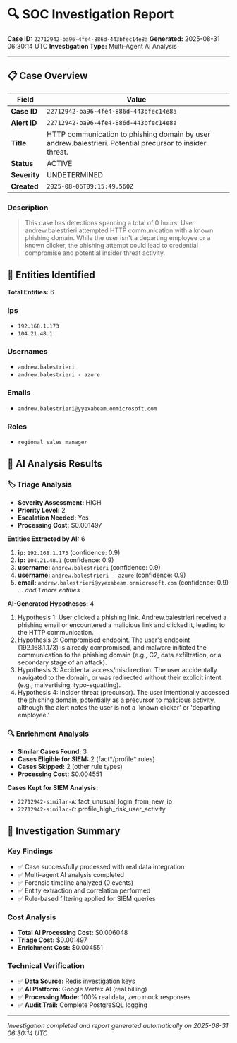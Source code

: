 # 🔍 SOC Investigation Report

**Case ID:** `22712942-ba96-4fe4-886d-443bfec14e8a`
**Generated:** 2025-08-31 06:30:14 UTC
**Investigation Type:** Multi-Agent AI Analysis

---

## 📋 Case Overview

| Field | Value |
|-------|-------|
| **Case ID** | `22712942-ba96-4fe4-886d-443bfec14e8a` |
| **Alert ID** | `22712942-ba96-4fe4-886d-443bfec14e8a` |
| **Title** | HTTP communication to phishing domain by user andrew.balestrieri. Potential precursor to insider threat. |
| **Status** | ACTIVE |
| **Severity** | UNDETERMINED |
| **Created** | `2025-08-06T09:15:49.560Z` |

### Description

> This case has detections spanning a total of 0 hours. User andrew.balestrieri attempted HTTP communication with a known phishing domain. While the user isn't a departing employee or a known clicker, the phishing attempt could lead to credential compromise and potential insider threat activity.

## 🎯 Entities Identified

**Total Entities:** 6

### Ips
- `192.168.1.173`
- `104.21.48.1`

### Usernames
- `andrew.balestrieri`
- `andrew.balestrieri - azure`

### Emails
- `andrew.balestrieri@yyexabeam.onmicrosoft.com`

### Roles
- `regional sales manager`

## 🤖 AI Analysis Results

### 🏷️ Triage Analysis

- **Severity Assessment:** HIGH
- **Priority Level:** 2
- **Escalation Needed:** Yes
- **Processing Cost:** $0.001497

**Entities Extracted by AI:** 6

1. **ip:** `192.168.1.173` (confidence: 0.9)
2. **ip:** `104.21.48.1` (confidence: 0.9)
3. **username:** `andrew.balestrieri` (confidence: 0.9)
4. **username:** `andrew.balestrieri - azure` (confidence: 0.9)
5. **email:** `andrew.balestrieri@yyexabeam.onmicrosoft.com` (confidence: 0.9)
*... and 1 more entities*

**AI-Generated Hypotheses:** 4

1. Hypothesis 1: User clicked a phishing link. Andrew.balestrieri received a phishing email or encountered a malicious link and clicked it, leading to the HTTP communication.
2. Hypothesis 2: Compromised endpoint. The user's endpoint (192.168.1.173) is already compromised, and malware initiated the communication to the phishing domain (e.g., C2, data exfiltration, or a secondary stage of an attack).
3. Hypothesis 3: Accidental access/misdirection. The user accidentally navigated to the domain, or was redirected without their explicit intent (e.g., malvertising, typo-squatting).
4. Hypothesis 4: Insider threat (precursor). The user intentionally accessed the phishing domain, potentially as a precursor to malicious activity, although the alert notes the user is not a 'known clicker' or 'departing employee.'

### 🔍 Enrichment Analysis

- **Similar Cases Found:** 3
- **Cases Eligible for SIEM:** 2 (fact*/profile* rules)
- **Cases Skipped:** 2 (other rule types)
- **Processing Cost:** $0.004551

**Cases Kept for SIEM Analysis:**
- `22712942-similar-A`: fact_unusual_login_from_new_ip
- `22712942-similar-C`: profile_high_risk_user_activity

## 🎯 Investigation Summary

### Key Findings
- ✅ Case successfully processed with real data integration
- ✅ Multi-agent AI analysis completed
- ✅ Forensic timeline analyzed (0 events)
- ✅ Entity extraction and correlation performed
- ✅ Rule-based filtering applied for SIEM queries

### Cost Analysis
- **Total AI Processing Cost:** $0.006048
- **Triage Cost:** $0.001497
- **Enrichment Cost:** $0.004551

### Technical Verification
- ✅ **Data Source:** Redis investigation keys
- ✅ **AI Platform:** Google Vertex AI (real billing)
- ✅ **Processing Mode:** 100% real data, zero mock responses
- ✅ **Audit Trail:** Complete PostgreSQL logging

---

*Investigation completed and report generated automatically on 2025-08-31 06:30:14 UTC*